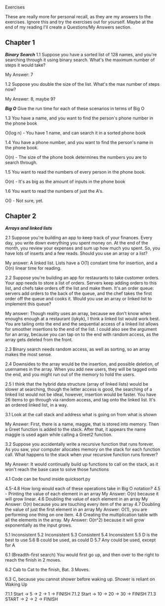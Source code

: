 Exercises

These are really more for personal recall, as they are my answers to the exercises. Ignore this and try the exercises out for yourself. Maybe at the end of my reading I'll create a Questions/My Answers section.

## Chapter 1

**_Binary Search_**
1.1 Suppose you have a sorted list of 128 names, and you're searching through it using binary search.
What's the maximum number of steps it would take?

My Answer: 7

1.2 Suppose you double the size of the list. What's the max number of steps now?

My Answer: 8, maybe 9?

**_Big O_**
Give the run time for each of these scenarios in terms of Big O

1.3 You have a name, and you want to find the person's phone number in the phone book

O(log n) - You have 1 name, and can search it in a sorted phone book

1.4 You have a phone number, and you want to find the person's name in the phone book.

O(n) - The size of the phone book determines the numbers you are to search through.

1.5 You want to read the numbers of every person in the phone book.

O(n) - It's as big as the amount of inputs in the phone book

1.6 You want to read the numbers of just the A's.

O() - Not sure, yet.

## Chapter 2

**_Arrays and linked lists_**

2.1 Suppose you're building an app to keep track of your finances. Every day, you write down everything you spent money on.
At the end of the month, you review your expenses and sum up how much you spent. So, you have lots of inserts and a few reads. Should you use an array or a list?

My answer: A linked list. Lists have a O(1) constant time for insertion, and a O(n) linear time for reading.

2.2 Suppose you're building an app for restaurants to take customer orders. Your app needs to store a list of orders. Servers keep adding orders to this list, and chefs take orders off the list and make them. It's an order queue: servers add orders to the back of the queue, and the chef takes the first order off the queue and cooks it.
Would you use an array or linked list to implement this queue?

My answer: Though reality uses an array, because we don't know when enoughs enough at a restaurant (iykyk), I think a linked list would work best. You are tailing onto the end and the sequential access of a linked list allows for smoother insertions to the end of the list. I could also see the argument for an array, because you can tap on to the end with random access, as the array gets deleted from the front.

2.3 Binary search needs random access, as well as sorting, so an array makes the most sense.

2.4 Downsides to the array would be the insertion, and possible deletion, of usernames in the array. When you add new users, they will be tagged onto the end, and you might run out of the memory to hold the users.

2.5 I think that the hybrid data structure (array of linked lists) would be slower at searching, though the letter access is good, the searching of a linked list would not be ideal, however, insertion would be faster. You have 26 items to go through via random access, and tag onto the linked list. It's an ordered linked list, in a way.

3.1 Look at the call stack and address what is going on from what is shown

My Answer: First, there is a name, maggie, that is stored into memory. Then a Greet function is added to the stack. After that, it appears the name maggie is used again while calling a Greet2 function.

3.2 Suppose you accidentally write a recursive function that runs forever. As you saw, your computer allocates memory on the stack for each function call. What happens to the stack when your recursive function runs forever?

My Answer: It would continually build up functions to call on the stack, as it won't reach the base case to solve those functions

4.1 Code can be found inside quicksort.py

4.5-4.8 How long would each of these operations take in Big O notation?
4.5 - Printing the value of each element in an array
My Answer: O(n) because it will grow linear.
4.6 Doubling the value of each element in an array
My Answer: O(n) because you are touching every item of the array
4.7 Doubling the value of just the first element in an array
My Answer: O(1), you are performing one thing on one item.
4.8 Creating the multiplication table with all the elements in the array.
My Answer: O(n^2) because it will grow exponentially as the input grows.

5.1 Inconsistent
5.2 Inconsistent
5.3 Consistent
5.4 Inconsistent
5.5 D is the best to use
5.6 B could be used, as could D
5.7 Any could be used, except for A

6.1 (Breadth-first search) You would first go up, and then over to the right to reach the finish in 2 moves.

6.2 Cab to Cat to the finish, Bat. 3 Moves.

6.3 C, because you cannot shower before waking up. Shower is reliant on Waking Up

7.1.1 Start -> 5 -> 2 -> 1 -> FINISH
7.1.2 Start -> 10 -> 20 -> 30 -> FINISH
7.1.3 START -> 2 -> 2 -> FINISH
